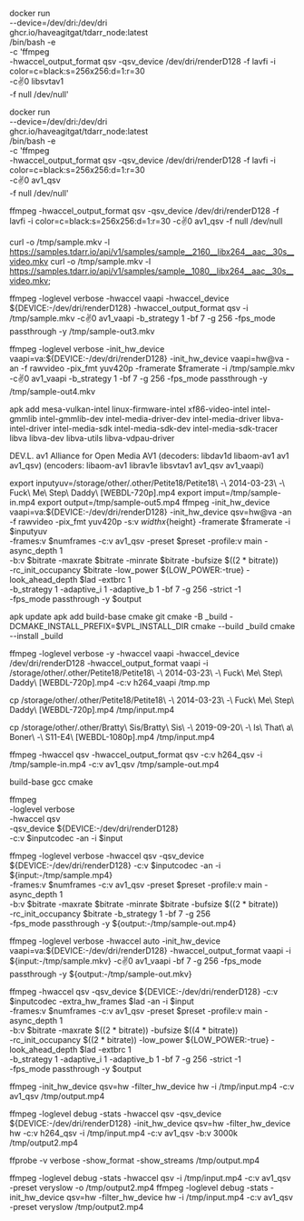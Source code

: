 docker run \
    --device=/dev/dri:/dev/dri \
    ghcr.io/haveagitgat/tdarr_node:latest \
    /bin/bash -e \
    -c 'ffmpeg \
            -hwaccel_output_format qsv -qsv_device /dev/dri/renderD128 -f lavfi -i color=c=black:s=256x256:d=1:r=30 \
            -c:v:0 libsvtav1 \
            -f null /dev/null'


docker run \
    --device=/dev/dri:/dev/dri \
    ghcr.io/haveagitgat/tdarr_node:latest \
    /bin/bash -e \
    -c 'ffmpeg \
            -hwaccel_output_format qsv -qsv_device /dev/dri/renderD128 -f lavfi -i color=c=black:s=256x256:d=1:r=30 \
            -c:v:0 av1_qsv \
            -f null /dev/null'


ffmpeg -hwaccel_output_format qsv -qsv_device /dev/dri/renderD128 -f lavfi -i color=c=black:s=256x256:d=1:r=30 -c:v:0 av1_qsv -f null /dev/null

curl -o /tmp/sample.mkv -l https://samples.tdarr.io/api/v1/samples/sample__2160__libx264__aac__30s__video.mkv
curl -o /tmp/sample.mkv -l https://samples.tdarr.io/api/v1/samples/sample__1080__libx264__aac__30s__video.mkv;

ffmpeg -loglevel verbose -hwaccel vaapi -hwaccel_device ${DEVICE:-/dev/dri/renderD128} -hwaccel_output_format qsv -i /tmp/sample.mkv -c:v:0 av1_vaapi -b_strategy 1 -bf 7 -g 256 -fps_mode passthrough -y /tmp/sample-out3.mkv


ffmpeg -loglevel verbose -init_hw_device vaapi=va:${DEVICE:-/dev/dri/renderD128} -init_hw_device vaapi=hw@va -an -f rawvideo -pix_fmt yuv420p -framerate $framerate -i /tmp/sample.mkv -c:v:0 av1_vaapi -b_strategy 1 -bf 7 -g 256 -fps_mode passthrough -y /tmp/sample-out4.mkv

apk add mesa-vulkan-intel linux-firmware-intel xf86-video-intel intel-gmmlib intel-gmmlib-dev intel-media-driver-dev intel-media-driver libva-intel-driver intel-media-sdk intel-media-sdk-dev intel-media-sdk-tracer libva libva-dev libva-utils libva-vdpau-driver

DEV.L. av1                  Alliance for Open Media AV1 (decoders: libdav1d libaom-av1 av1 av1_qsv) (encoders: libaom-av1 librav1e libsvtav1 av1_qsv av1_vaapi)

export inputyuv=/storage/other/.other/Petite18/Petite18\ -\ 2014-03-23\ -\ Fuck\ Me\ Step\ Daddy\ \[WEBDL-720p\].mp4
export imput=/tmp/sample-in.mp4
export output=/tmp/sample-out5.mp4
ffmpeg -init_hw_device vaapi=va:${DEVICE:-/dev/dri/renderD128} -init_hw_device qsv=hw@va -an \
  -f rawvideo -pix_fmt yuv420p -s:v ${width}x${height} -framerate $framerate -i $inputyuv \
  -frames:v $numframes -c:v av1_qsv -preset $preset -profile:v main -async_depth 1 \
  -b:v $bitrate -maxrate $bitrate -minrate $bitrate -bufsize $((2 * bitrate)) \
  -rc_init_occupancy $bitrate -low_power ${LOW_POWER:-true} -look_ahead_depth $lad -extbrc 1 \
  -b_strategy 1 -adaptive_i 1 -adaptive_b 1 -bf 7 -g 256 -strict -1 \
  -fps_mode passthrough -y $output

apk update
apk add build-base cmake git
cmake -B _build -DCMAKE_INSTALL_PREFIX=$VPL_INSTALL_DIR
cmake --build _build
cmake --install _build

ffmpeg -loglevel verbose -y -hwaccel vaapi -hwaccel_device /dev/dri/renderD128 -hwaccel_output_format vaapi -i /storage/other/.other/Petite18/Petite18\ -\ 2014-03-23\ -\ Fuck\ Me\ Step\ Daddy\ \[WEBDL-720p\].mp4 -c:v h264_vaapi /tmp.mp


cp /storage/other/.other/Petite18/Petite18\ -\ 2014-03-23\ -\ Fuck\ Me\ Step\ Daddy\ \[WEBDL-720p\].mp4 /tmp/input.mp4

cp /storage/other/.other/Bratty\ Sis/Bratty\ Sis\ -\ 2019-09-20\ -\ Is\ That\ a\ Boner\ -\ S11-E4\ \[WEBDL-1080p\].mp4 /tmp/input.mp4

ffmpeg -hwaccel qsv -hwaccel_output_format qsv -c:v h264_qsv -i /tmp/sample-in.mp4 -c:v av1_qsv /tmp/sample-out.mp4


build-base gcc cmake

ffmpeg \
-loglevel verbose \
-hwaccel qsv \
-qsv_device ${DEVICE:-/dev/dri/renderD128} \
-c:v $inputcodec -an -i $input


ffmpeg -loglevel verbose -hwaccel qsv -qsv_device ${DEVICE:-/dev/dri/renderD128} -c:v $inputcodec -an -i ${input:-/tmp/sample.mp4} \
  -frames:v $numframes -c:v av1_qsv -preset $preset -profile:v main -async_depth 1 \
  -b:v $bitrate -maxrate $bitrate -minrate $bitrate -bufsize $((2 * bitrate)) \
  -rc_init_occupancy $bitrate -b_strategy 1 -bf 7 -g 256 \
  -fps_mode passthrough -y ${output:-/tmp/sample-out.mp4}


ffmpeg -loglevel verbose -hwaccel auto -init_hw_device vaapi=va:${DEVICE:-/dev/dri/renderD128} -hwaccel_output_format vaapi -i ${input:-/tmp/sample.mkv} -c:v:0 av1_vaapi -bf 7 -g 256 -fps_mode passthrough -y ${output:-/tmp/sample-out.mkv}


ffmpeg -hwaccel qsv -qsv_device ${DEVICE:-/dev/dri/renderD128} -c:v $inputcodec -extra_hw_frames $lad -an -i $input \
  -frames:v $numframes -c:v av1_qsv -preset $preset -profile:v main -async_depth 1 \
  -b:v $bitrate -maxrate $((2 * bitrate)) -bufsize $((4 * bitrate)) \
  -rc_init_occupancy $((2 * bitrate)) -low_power ${LOW_POWER:-true} -look_ahead_depth $lad -extbrc 1 \
  -b_strategy 1 -adaptive_i 1 -adaptive_b 1 -bf 7 -g 256 -strict -1 \
  -fps_mode passthrough -y $output


ffmpeg -init_hw_device qsv=hw -filter_hw_device hw -i /tmp/input.mp4 -c:v av1_qsv /tmp/output.mp4

ffmpeg -loglevel debug -stats -hwaccel qsv -qsv_device ${DEVICE:-/dev/dri/renderD128} -init_hw_device qsv=hw -filter_hw_device hw -c:v h264_qsv -i /tmp/input.mp4 -c:v av1_qsv -b:v 3000k /tmp/output2.mp4

ffprobe -v verbose -show_format -show_streams /tmp/output.mp4

ffmpeg -loglevel debug -stats -hwaccel qsv -i /tmp/input.mp4 -c:v av1_qsv -preset veryslow -o /tmp/output2.mp4
ffmpeg -loglevel debug -stats -init_hw_device qsv=hw -filter_hw_device hw -i /tmp/input.mp4 -c:v av1_qsv -preset veryslow /tmp/output2.mp4
